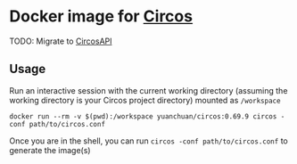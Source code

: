 # Docker image for [Circos](https://circos.ca/)

TODO: Migrate to [CircosAPI](https://github.com/kylase/CircosAPI)

## Usage

Run an interactive session with the current working directory (assuming the working directory is your Circos project directory) mounted as `/workspace`

```shell
docker run --rm -v $(pwd):/workspace yuanchuan/circos:0.69.9 circos -conf path/to/circos.conf
```

Once you are in the shell, you can run `circos -conf path/to/circos.conf` to generate the image(s)
